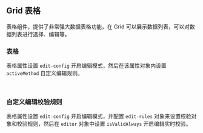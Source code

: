 <div class="demo-header">
<p class="overviewicon">
  <span class="wapi-list-form"/>
</p>

## Grid 表格

<nova-uxlink widget-name="Grid"></nova-uxlink>

表格组件，提供了非常强大数据表格功能，在 Grid 可以展示数据列表，可以对数据列表进行选择、编辑等。
</div>

### 表格

表格属性设置 `edit-config` 开启编辑模式，然后在该属性对象内设置 `activeMethod` 自定义编辑规则。

<nova-demo-view link="grid/aui3-first-menu/custom-editing"></nova-demo-view>

<br>

### 自定义编辑校验规则

表格属性设置 `edit-config` 开启编辑模式，并配置 `edit-rules` 对象来设置校验对象和校验规则，然后在 `editor` 对象中设置 `isValidAlways` 开启编辑实时校验。

<nova-demo-view link="grid/aui3-first-menu/editor-is-salid-always"></nova-demo-view>

<br>
